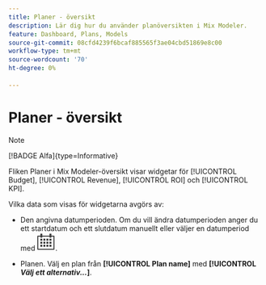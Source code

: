 ```yaml
---
title: Planer - översikt
description: Lär dig hur du använder planöversikten i Mix Modeler.
feature: Dashboard, Plans, Models
source-git-commit: 08cfd4239f6bcaf885565f3ae04cbd51869e8c00
workflow-type: tm+mt
source-wordcount: '70'
ht-degree: 0%

---
```



# Planer - översikt

>[!NOTE]
>
>[!BADGE Alfa]{type=Informative}


Fliken Planer i Mix Modeler-översikt visar widgetar för [!UICONTROL Budget], [!UICONTROL Revenue], [!UICONTROL ROI] och [!UICONTROL KPI].

Vilka data som visas för widgetarna avgörs av:

* Den angivna datumperioden. Om du vill ändra datumperioden anger du ett startdatum och ett slutdatum manuellt eller väljer en datumperiod med ![Kalender](../assets/icons/Calendar.svg).

* Planen. Välj en plan från **[!UICONTROL Plan name]** med **[!UICONTROL _Välj ett alternativ..._]**.



